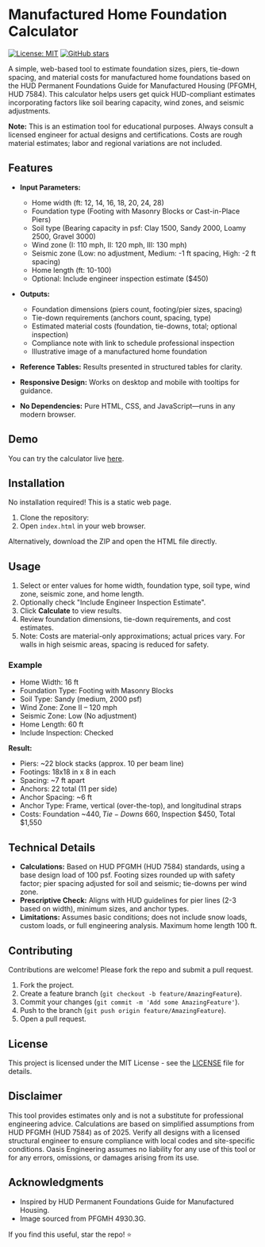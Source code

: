 # Manufactured Home Foundation Calculator

[![License: MIT](https://img.shields.io/badge/License-MIT-yellow.svg)](https://opensource.org/licenses/MIT)
[![GitHub stars](https://img.shields.io/github/stars/yourusername/manufactured-home-foundation-calculator.svg?style=social)](https://github.com/yourusername/manufactured-home-foundation-calculator/stargazers)

A simple, web-based tool to estimate foundation sizes, piers, tie-down spacing, and material costs for manufactured home foundations based on the HUD Permanent Foundations Guide for Manufactured Housing (PFGMH, HUD 7584). This calculator helps users get quick HUD-compliant estimates incorporating factors like soil bearing capacity, wind zones, and seismic adjustments.

**Note:** This is an estimation tool for educational purposes. Always consult a licensed engineer for actual designs and certifications. Costs are rough material estimates; labor and regional variations are not included.

## Features

- **Input Parameters:**
  - Home width (ft: 12, 14, 16, 18, 20, 24, 28)
  - Foundation type (Footing with Masonry Blocks or Cast-in-Place Piers)
  - Soil type (Bearing capacity in psf: Clay 1500, Sandy 2000, Loamy 2500, Gravel 3000)
  - Wind zone (I: 110 mph, II: 120 mph, III: 130 mph)
  - Seismic zone (Low: no adjustment, Medium: -1 ft spacing, High: -2 ft spacing)
  - Home length (ft: 10-100)
  - Optional: Include engineer inspection estimate ($450)

- **Outputs:**
  - Foundation dimensions (piers count, footing/pier sizes, spacing)
  - Tie-down requirements (anchors count, spacing, type)
  - Estimated material costs (foundation, tie-downs, total; optional inspection)
  - Compliance note with link to schedule professional inspection
  - Illustrative image of a manufactured home foundation

- **Reference Tables:** Results presented in structured tables for clarity.
- **Responsive Design:** Works on desktop and mobile with tooltips for guidance.
- **No Dependencies:** Pure HTML, CSS, and JavaScript—runs in any modern browser.

## Demo

You can try the calculator live [here](https://oasisengineering.com/manufactured-home-foundation-calculator/).

## Installation

No installation required! This is a static web page.

1. Clone the repository:
2. Open `index.html` in your web browser.

Alternatively, download the ZIP and open the HTML file directly.

## Usage

1. Select or enter values for home width, foundation type, soil type, wind zone, seismic zone, and home length.
2. Optionally check "Include Engineer Inspection Estimate".
3. Click **Calculate** to view results.
4. Review foundation dimensions, tie-down requirements, and cost estimates.
5. Note: Costs are material-only approximations; actual prices vary. For walls in high seismic areas, spacing is reduced for safety.

### Example

- Home Width: 16 ft
- Foundation Type: Footing with Masonry Blocks
- Soil Type: Sandy (medium, 2000 psf)
- Wind Zone: Zone II – 120 mph
- Seismic Zone: Low (No adjustment)
- Home Length: 60 ft
- Include Inspection: Checked

**Result:** 
- Piers: ~22 block stacks (approx. 10 per beam line)
- Footings: 18x18 in x 8 in each
- Spacing: ~7 ft apart
- Anchors: 22 total (11 per side)
- Anchor Spacing: ~6 ft
- Anchor Type: Frame, vertical (over-the-top), and longitudinal straps
- Costs: Foundation ~$440, Tie-Downs ~$660, Inspection $450, Total $1,550

## Technical Details

- **Calculations:** Based on HUD PFGMH (HUD 7584) standards, using a base design load of 100 psf. Footing sizes rounded up with safety factor; pier spacing adjusted for soil and seismic; tie-downs per wind zone.
- **Prescriptive Check:** Aligns with HUD guidelines for pier lines (2-3 based on width), minimum sizes, and anchor types.
- **Limitations:** Assumes basic conditions; does not include snow loads, custom loads, or full engineering analysis. Maximum home length 100 ft.

## Contributing

Contributions are welcome! Please fork the repo and submit a pull request.

1. Fork the project.
2. Create a feature branch (`git checkout -b feature/AmazingFeature`).
3. Commit your changes (`git commit -m 'Add some AmazingFeature'`).
4. Push to the branch (`git push origin feature/AmazingFeature`).
5. Open a pull request.

## License

This project is licensed under the MIT License - see the [LICENSE](LICENSE) file for details.

## Disclaimer

This tool provides estimates only and is not a substitute for professional engineering advice. Calculations are based on simplified assumptions from HUD PFGMH (HUD 7584) as of 2025. Verify all designs with a licensed structural engineer to ensure compliance with local codes and site-specific conditions. Oasis Engineering assumes no liability for any use of this tool or for any errors, omissions, or damages arising from its use.

## Acknowledgments

- Inspired by HUD Permanent Foundations Guide for Manufactured Housing.
- Image sourced from PFGMH 4930.3G.

If you find this useful, star the repo! ⭐
